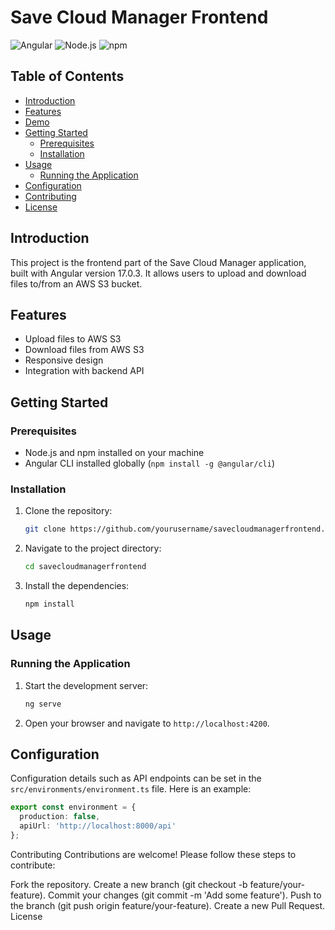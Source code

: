 # Save Cloud Manager Frontend

![Angular](https://img.shields.io/badge/Angular-DD0031?style=for-the-badge&logo=angular&logoColor=white)
![Node.js](https://img.shields.io/badge/Node.js-339933?style=for-the-badge&logo=nodedotjs&logoColor=white)
![npm](https://img.shields.io/badge/npm-CB3837?style=for-the-badge&logo=npm&logoColor=white)

## Table of Contents
- [Introduction](#introduction)
- [Features](#features)
- [Demo](#demo)
- [Getting Started](#getting-started)
  - [Prerequisites](#prerequisites)
  - [Installation](#installation)
- [Usage](#usage)
  - [Running the Application](#running-the-application)
- [Configuration](#configuration)
- [Contributing](#contributing)
- [License](#license)

## Introduction
This project is the frontend part of the Save Cloud Manager application, built with Angular version 17.0.3. It allows users to upload and download files to/from an AWS S3 bucket.

## Features
- Upload files to AWS S3
- Download files from AWS S3
- Responsive design
- Integration with backend API

## Getting Started

### Prerequisites
- Node.js and npm installed on your machine
- Angular CLI installed globally (`npm install -g @angular/cli`)

### Installation
1. Clone the repository:
    ```bash
    git clone https://github.com/yourusername/savecloudmanagerfrontend.git
    ```
2. Navigate to the project directory:
    ```bash
    cd savecloudmanagerfrontend
    ```
3. Install the dependencies:
    ```bash
    npm install
    ```

## Usage

### Running the Application
1. Start the development server:
    ```bash
    ng serve
    ```
2. Open your browser and navigate to `http://localhost:4200`.

## Configuration
Configuration details such as API endpoints can be set in the `src/environments/environment.ts` file. Here is an example:

```typescript
export const environment = {
  production: false,
  apiUrl: 'http://localhost:8000/api'
};
```
Contributing
Contributions are welcome! Please follow these steps to contribute:

Fork the repository.
Create a new branch (git checkout -b feature/your-feature).
Commit your changes (git commit -m 'Add some feature').
Push to the branch (git push origin feature/your-feature).
Create a new Pull Request.
License
